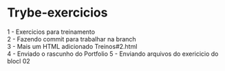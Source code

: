 # Trybe-exercicios
1 - Exercicios para treinamento <br>
2 - Fazendo commit para trabalhar na branch <br>
3 - Mais um HTML adicionado Treinos#2.html <br>
4 - Enviado o rascunho do Portfolio
5 - Enviando arquivos do exericicio do blocl 02
